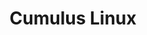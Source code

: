 ---
title: Cumulus Linux
layout: pdf
product: Cumulus Linux
version: "2.4"
type: pdf
bookhidden: true
---